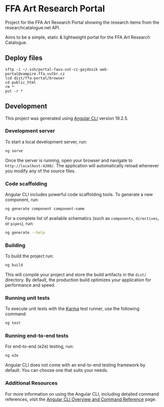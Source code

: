 # FFA Art Research Portal

Project for the FFA Art Research Portal showing the research items from the researchcatalogue.net API.

Aims to be a simple, static & lightweight portal for the FFA Art Research Catalogue.

## Deploy files
```
sftp -i ~/.ssh/portal-favu-vut-cz-gajdosik web-portal@vampire.ffa.vutbr.cz
lcd dist/ffa-portal/browser
cd public_html
rm *
put -r *
```


## Development

This project was generated using [Angular CLI](https://github.com/angular/angular-cli) version 19.2.5.

### Development server

To start a local development server, run:

```bash
ng serve
```

Once the server is running, open your browser and navigate to `http://localhost:4200/`. The application will automatically reload whenever you modify any of the source files.

### Code scaffolding

Angular CLI includes powerful code scaffolding tools. To generate a new component, run:

```bash
ng generate component component-name
```

For a complete list of available schematics (such as `components`, `directives`, or `pipes`), run:

```bash
ng generate --help
```

### Building

To build the project run:

```bash
ng build
```

This will compile your project and store the build artifacts in the `dist/` directory. By default, the production build optimizes your application for performance and speed.

### Running unit tests

To execute unit tests with the [Karma](https://karma-runner.github.io) test runner, use the following command:

```bash
ng test
```

### Running end-to-end tests

For end-to-end (e2e) testing, run:

```bash
ng e2e
```

Angular CLI does not come with an end-to-end testing framework by default. You can choose one that suits your needs.

### Additional Resources

For more information on using the Angular CLI, including detailed command references, visit the [Angular CLI Overview and Command Reference](https://angular.dev/tools/cli) page.

